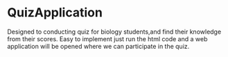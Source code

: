 # QuizApplication
Designed to conducting quiz for  biology students,and find their knowledge from their scores.
Easy to implement just run the html code and a web application will be opened where we can participate in the quiz.
